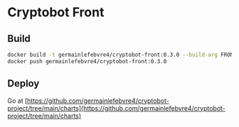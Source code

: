 # Cryptobot Front


## Build
```bash
docker build -t germainlefebvre4/cryptobot-front:0.3.0 --build-arg FRONTEND_ENV=production .
docker push germainlefebvre4/cryptobot-front:0.3.0
```

## Deploy
Go at [https://github.com/germainlefebvre4/cryptobot-project/tree/main/charts](https://github.com/germainlefebvre4/cryptobot-project/tree/main/charts)
